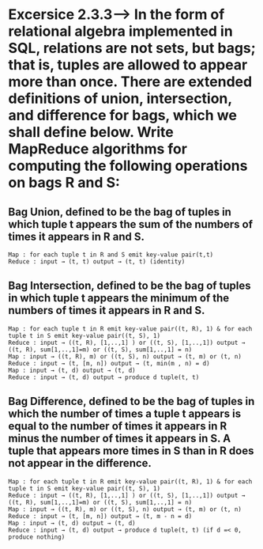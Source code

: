 # Excersice 2.3.3--> In the form of relational algebra implemented in SQL, relations are not sets, but bags; that is, tuples are allowed to appear more than once. There are extended definitions of union, intersection, and difference for bags, which we shall define below. Write MapReduce algorithms for computing the following operations on bags R and S:

## Bag Union, defined to be the bag of tuples in which tuple t appears the sum of the numbers of times it appears in R and S.
    Map : for each tuple t in R and S emit key-value pair(t,t)
    Reduce : input → (t, t) output → (t, t) (identity)

## Bag Intersection, defined to be the bag of tuples in which tuple t appears the minimum of the numbers of times it appears in R and S.
    Map : for each tuple t in R emit key-value pair((t, R), 1) & for each tuple t in S emit key-value pair((t, S), 1)
    Reduce : input → ((t, R), [1,..,1] ) or ((t, S), [1,..,1]) output → ((t, R), sum[1,..,1]=m) or ((t, S), sum[1,..,1] = n)
    Map : input → ((t, R), m) or ((t, S), n) output → (t, m) or (t, n)
    Reduce : input → (t, [m, n]) output → (t, min(m , n) = d)
    Map : input → (t, d) output → (t, d)
    Reduce : input → (t, d) output → produce d tuple(t, t)

## Bag Difference, defined to be the bag of tuples in which the number of times a tuple t appears is equal to the number of times it appears in R minus the number of times it appears in S. A tuple that appears more times in S than in R does not appear in the difference.
    Map : for each tuple t in R emit key-value pair((t, R), 1) & for each tuple t in S emit key-value pair((t, S), 1)
    Reduce : input → ((t, R), [1,..,1] ) or ((t, S), [1,..,1]) output → ((t, R), sum[1,..,1]=m) or ((t, S), sum[1,..,1] = n)
    Map : input → ((t, R), m) or ((t, S), n) output → (t, m) or (t, n)
    Reduce : input → (t, [m, n]) output → (t, m - n = d)
    Map : input → (t, d) output → (t, d)
    Reduce : input → (t, d) output → produce d tuple(t, t) (if d =< 0, produce nothing)
